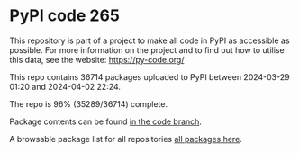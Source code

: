 # PyPI code 265

This repository is part of a project to make all code in PyPI as accessible as possible. For more information 
on the project and to find out how to utilise this data, see the website: https://py-code.org/

This repo contains 36714 packages uploaded to PyPI between 
2024-03-29 01:20 and 2024-04-02 22:24.

The repo is 96% (35289/36714) complete.

Package contents can be found [in the code branch](https://github.com/pypi-data/pypi-mirror-265/tree/code/packages).

A browsable package list for all repositories [all packages here](https://py-code.org/repositories/pypi-mirror-265).


